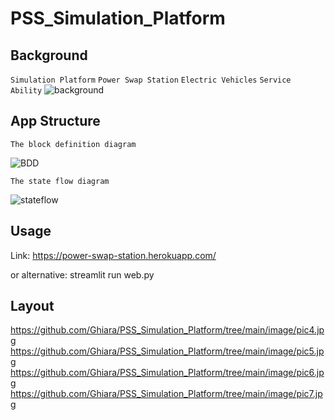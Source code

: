 # PSS_Simulation_Platform

## Background
`Simulation Platform` `Power Swap Station`  `Electric Vehicles` `Service Ability`
![background](https://github.com/Ghiara/PSS_Simulation_Platform/tree/main/image/pic1.jpg)

## App Structure
```
The block definition diagram
```
![BDD](https://github.com/Ghiara/PSS_Simulation_Platform/tree/main/image/pic2.jpg)
```
The state flow diagram
```
![stateflow](https://github.com/Ghiara/PSS_Simulation_Platform/tree/main/image/pic3.jpg)

## Usage
Link: https://power-swap-station.herokuapp.com/

or alternative: streamlit run web.py

## Layout
https://github.com/Ghiara/PSS_Simulation_Platform/tree/main/image/pic4.jpg
https://github.com/Ghiara/PSS_Simulation_Platform/tree/main/image/pic5.jpg
https://github.com/Ghiara/PSS_Simulation_Platform/tree/main/image/pic6.jpg
https://github.com/Ghiara/PSS_Simulation_Platform/tree/main/image/pic7.jpg
